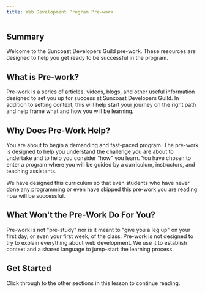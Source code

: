 ```yaml
---
title: Web Development Program Pre-work
---
```


## Summary

Welcome to the Suncoast Developers Guild pre-work. These resources are designed
to help you get ready to be successful in the program.

## What is Pre-work?

Pre-work is a series of articles, videos, blogs, and other useful information
designed to set you up for success at Suncoast Developers Guild. In addition to
setting context, this will help start your journey on the right path and help
frame what and how you will be learning.

## Why Does Pre-Work Help?

You are about to begin a demanding and fast-paced program. The pre-work is
designed to help you understand the challenge you are about to undertake and to
help you consider "how" you learn. You have chosen to enter a program where you
will be guided by a curriculum, instructors, and teaching assistants.

We have designed this curriculum so that even students who have never done any
programming or even have skipped this pre-work you are reading now will be
successful.

## What Won't the Pre-Work Do For You?

Pre-work is not "pre-study" nor is it meant to "give you a leg up" on your first
day, or even your first week, of the class. Pre-work is not designed to try to
explain everything about web development. We use it to establish context and a
shared language to jump-start the learning process.

## Get Started

Click through to the other sections in this lesson to continue reading.
